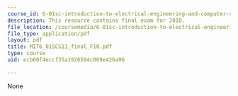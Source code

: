 ```yaml
---
course_id: 6-01sc-introduction-to-electrical-engineering-and-computer-science-i-spring-2011
description: This resource contains final exam for 2010.
file_location: /coursemedia/6-01sc-introduction-to-electrical-engineering-and-computer-science-i-spring-2011/ecb60f4eccf35a1926594c069e426a96_MIT6_01SCS11_final_F10.pdf
file_type: application/pdf
layout: pdf
title: MIT6_01SCS11_final_F10.pdf
type: course
uid: ecb60f4eccf35a1926594c069e426a96

---
```

None